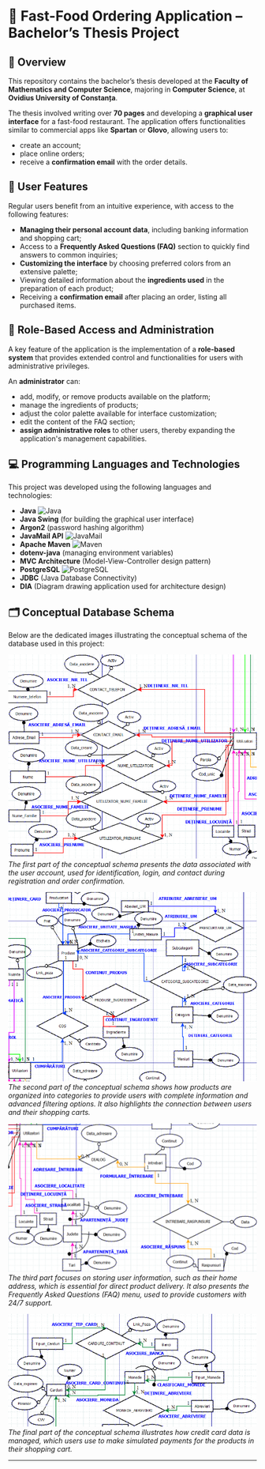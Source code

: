 # 🍔 Fast-Food Ordering Application – Bachelor’s Thesis Project

## 📄 Overview

This repository contains the bachelor’s thesis developed at the **Faculty of Mathematics and Computer Science**, majoring in **Computer Science**, at **Ovidius University of Constanța**.

The thesis involved writing over **70 pages** and developing a **graphical user interface** for a fast-food restaurant. The application offers functionalities similar to commercial apps like **Spartan** or **Glovo**, allowing users to:

- create an account;
- place online orders;
- receive a **confirmation email** with the order details.

## 👤 User Features

Regular users benefit from an intuitive experience, with access to the following features:

- **Managing their personal account data**, including banking information and shopping cart;
- Access to a **Frequently Asked Questions (FAQ)** section to quickly find answers to common inquiries;
- **Customizing the interface** by choosing preferred colors from an extensive palette;
- Viewing detailed information about the **ingredients used** in the preparation of each product;
- Receiving a **confirmation email** after placing an order, listing all purchased items.

## 🔐 Role-Based Access and Administration

A key feature of the application is the implementation of a **role-based system** that provides extended control and functionalities for users with administrative privileges.

An **administrator** can:

- add, modify, or remove products available on the platform;
- manage the ingredients of products;
- adjust the color palette available for interface customization;
- edit the content of the FAQ section;
- **assign administrative roles** to other users, thereby expanding the application's management capabilities.

## 💻 Programming Languages and Technologies

This project was developed using the following languages and technologies:

- **Java** ![Java](https://img.shields.io/badge/Java-ED8B00?style=flat&logo=java&logoColor=white)
- **Java Swing** (for building the graphical user interface)
- **Argon2** (password hashing algorithm)
- **JavaMail API** ![JavaMail](https://img.shields.io/badge/JavaMail-007396?style=flat&logo=java&logoColor=white)
- **Apache Maven** ![Maven](https://img.shields.io/badge/Apache_Maven-C71A36?style=flat&logo=apache-maven&logoColor=white)
- **dotenv-java** (managing environment variables)
- **MVC Architecture** (Model-View-Controller design pattern)
- **PostgreSQL** ![PostgreSQL](https://img.shields.io/badge/PostgreSQL-336791?style=flat&logo=postgresql&logoColor=white)
- **JDBC** (Java Database Connectivity)
- **DIA** (Diagram drawing application used for architecture design)

## 🗂️ Conceptual Database Schema

Below are the dedicated images illustrating the conceptual schema of the database used in this project:

![Database Schema 1](https://github.com/aaiant/IT-application-for-managing-a-fast-food-restaurant/blob/main/docs-images/Database/Part%20I.png)  
*The first part of the conceptual schema presents the data associated with the user account, used for identification, login, and contact during registration and order confirmation.*

![Database Schema 2](https://github.com/aaiant/IT-application-for-managing-a-fast-food-restaurant/blob/main/docs-images/Database/Part%20II.png)  
*The second part of the conceptual schema shows how products are organized into categories to provide users with complete information and advanced filtering options. It also highlights the connection between users and their shopping carts.*

![Database Schema 2](https://github.com/aaiant/IT-application-for-managing-a-fast-food-restaurant/blob/main/docs-images/Database/Part%20III.png)  
*The third part focuses on storing user information, such as their home address, which is essential for direct product delivery. It also presents the Frequently Asked Questions (FAQ) menu, used to provide customers with 24/7 support.*

![Database Schema 2](https://github.com/aaiant/IT-application-for-managing-a-fast-food-restaurant/blob/main/docs-images/Database/Part%20IV.png)  
*The final part of the conceptual schema illustrates how credit card data is managed, which users use to make simulated payments for the products in their shopping cart.*

---
